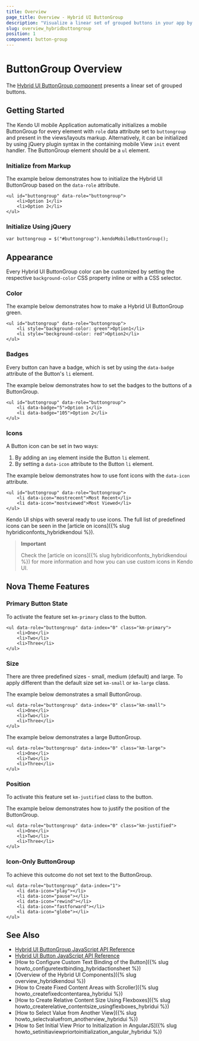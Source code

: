 ```yaml
---
title: Overview
page_title: Overview - Hybrid UI ButtonGroup
description: "Visualize a linear set of grouped buttons in your app by using the hybrid mobile Kendo UI ButtonGroup component and customize its appearance."
slug: overview_hybridbuttongroup
position: 1
component: button-group
---
```


# ButtonGroup Overview

The [Hybrid UI ButtonGroup component](https://demos.telerik.com/kendo-ui/m/index#buttongroup/mobile) presents a linear set of grouped buttons.

## Getting Started

The Kendo UI mobile Application automatically initializes a mobile ButtonGroup for every element with `role` data attribute set to `buttongroup` and present in the views/layouts markup. Alternatively, it can be initialized by using jQuery plugin syntax in the containing mobile View `init` event handler. The ButtonGroup element should be a `ul` element.

### Initialize from Markup

The example below demonstrates how to initialize the Hybrid UI ButtonGroup based on the `data-role` attribute.



    <ul id="buttongroup" data-role="buttongroup">
        <li>Option 1</li>
        <li>Option 2</li>
    </ul>

### Initialize Using jQuery



    var buttongroup = $("#buttongroup").kendoMobileButtonGroup();

## Appearance

Every Hybrid UI ButtonGroup color can be customized by setting the respective `background-color` CSS property inline or with a CSS selector.

### Color

The example below demonstrates how to make a Hybrid UI ButtonGroup green.



    <ul id="buttongroup" data-role="buttongroup">
        <li style="background-color: green">Option1</li>
        <li style="beckground-color: red">Option2</li>
    </ul>

### Badges

Every button can have a badge, which is set by using the `data-badge` attribute of the Button's `li` element.

The example below demonstrates how to set the badges to the buttons of a ButtonGroup.



    <ul id="buttongroup" data-role="buttongroup">
        <li data-badge="5">Option 1</li>
        <li data-badge="105">Option 2</li>
    </ul>

### Icons

A Button icon can be set in two ways:

1. By adding an `img` element inside the Button `li` element.
2. By setting a `data-icon` attribute to the Button `li` element.

The example below demonstrates how to use font icons with the `data-icon` attribute.



    <ul id="buttongroup" data-role="buttongroup">
        <li data-icon="mostrecent">Most Recent</li>
        <li data-icon="mostviewed">Most Viewed</li>
    </ul>

Kendo UI ships with several ready to use icons. The full list of predefined icons can be seen in the [article on icons]({% slug hybridiconfonts_hybridkendoui %}).

> **Important**
>
> Check the [article on icons]({% slug hybridiconfonts_hybridkendoui %}) for more information and how you can use custom icons in Kendo UI.

## Nova Theme Features

### Primary Button State

To activate the feature set `km-primary` class to the button.



    <ul data-role="buttongroup" data-index="0" class="km-primary">
        <li>One</li>
        <li>Two</li>
        <li>Three</li>
    </ul>

### Size

There are three predefined sizes - small, medium (default) and large. To apply different than the default size set `km-small` or `km-large` class.

The example below demonstrates a small ButtonGroup.



    <ul data-role="buttongroup" data-index="0" class="km-small">
        <li>One</li>
        <li>Two</li>
        <li>Three</li>
    </ul>

The example below demonstrates a large ButtonGroup.



    <ul data-role="buttongroup" data-index="0" class="km-large">
        <li>One</li>
        <li>Two</li>
        <li>Three</li>
    </ul>

### Position

To activate this feature set `km-justified` class to the button.

The example below demonstrates how to justify the position of the ButtonGroup.



    <ul data-role="buttongroup" data-index="0" class="km-justified">
        <li>One</li>
        <li>Two</li>
        <li>Three</li>
    </ul>

### Icon-Only ButtonGroup

To achieve this outcome do not set text to the ButtonGroup.



    <ul data-role="buttongroup" data-index="1">
        <li data-icon="play"></li>
        <li data-icon="pause"></li>
        <li data-icon="rewind"></li>
        <li data-icon="fastforward"></li>
        <li data-icon="globe"></li>
    </ul>

## See Also

* [Hybrid UI ButtonGroup JavaScript API Reference](/api/javascript/mobile/ui/buttongroup)
* [Hybrid UI Button JavaScript API Reference](/api/javascript/mobile/ui/button)
* [How to Configure Custom Text Binding of the Button]({% slug howto_configuretextbinding_hybridactionsheet %})
* [Overview of the Hybrid UI Components]({% slug overview_hybridkendoui %})
* [How to Create Fixed Content Areas with Scroller]({% slug howto_createfixedcontentarea_hybridui %})
* [How to Create Relative Content Size Using Flexboxes]({% slug howto_createrelative_contentsize_usingflexboxes_hybridui %})
* [How to Select Value from Another View]({% slug howto_selectvaluefrom_anotherview_hybridui %})
* [How to Set Initial View Prior to Initialization in AngularJS]({% slug howto_setinitiaviewpriortoinitialization_angular_hybridui %})
